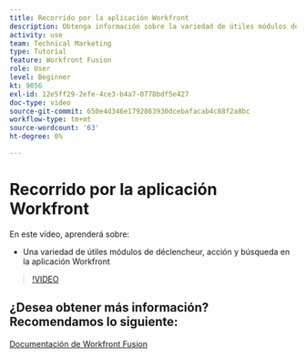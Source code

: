 ```yaml
---
title: Recorrido por la aplicación Workfront
description: Obtenga información sobre la variedad de útiles módulos de déclencheur, acción y búsqueda en la aplicación Workfront en [!DNL Adobe Workfront Fusion].
activity: use
team: Technical Marketing
type: Tutorial
feature: Workfront Fusion
role: User
level: Beginner
kt: 9056
exl-id: 12e5ff29-2efe-4ce3-b4a7-0778bdf5e427
doc-type: video
source-git-commit: 650e4d346e1792863930dcebafacab4c88f2a8bc
workflow-type: tm+mt
source-wordcount: '63'
ht-degree: 0%

---
```


# Recorrido por la aplicación Workfront

En este vídeo, aprenderá sobre:

* Una variedad de útiles módulos de déclencheur, acción y búsqueda en la aplicación Workfront

>[!VIDEO](https://video.tv.adobe.com/v/335297/?quality=12&learn=on)


## ¿Desea obtener más información? Recomendamos lo siguiente:

[Documentación de Workfront Fusion](https://experienceleague.adobe.com/docs/workfront/using/adobe-workfront-fusion/workfront-fusion-2.html?lang=en)
